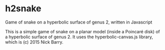 # h2snake
Game of snake on a hyperbolic surface of genus 2, written in Javascript

This is a simple game of snake on a planar model (inside a Poincaré disk) of a hyperbolic surface of genus 2. 
It uses the hyperbolic-canvas.js library, which is (c) 2015 Nick Barry. 
